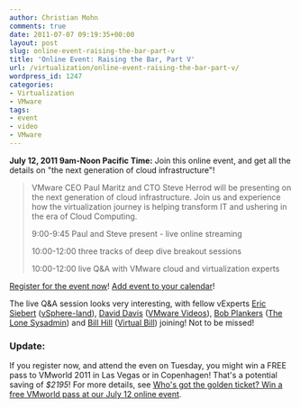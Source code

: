 ```yaml
---
author: Christian Mohn
comments: true
date: 2011-07-07 09:19:35+00:00
layout: post
slug: online-event-raising-the-bar-part-v
title: 'Online Event: Raising the Bar, Part V'
url: /virtualization/online-event-raising-the-bar-part-v/
wordpress_id: 1247
categories:
- Virtualization
- VMware
tags:
- event
- video
- VMware
---
```


**July 12, 2011 9am-Noon Pacific Time:**
Join this online event, and get all the details on "the next generation of cloud infrastructure"!


<blockquote>VMware CEO Paul Maritz and CTO Steve Herrod will be presenting on the next generation of cloud infrastructure. Join us and experience how the virtualization journey is helping transform IT and ushering in the era of Cloud Computing.

  

9:00-9:45 Paul and Steve present - live online streaming  

10:00-12:00 three tracks of deep dive breakout sessions  

10:00-12:00 live Q&A with VMware cloud and virtualization experts  

</blockquote>






[Register for the event now](http://ow.ly/5xiiS)! [Add event to your calendar](http://wcc.on24.com/event/32/22/18/rt/1/documents/player_docanchr_2/virtual_event__raising_the_bar_part_v.vcs)!

The live Q&A session looks very interesting, with fellow vExperts [Eric Siebert](http://twitter.com/ericsiebert) ([vSphere-land](http://vsphere-land.com/)), [David Davis](http://twitter.com/davidmdavis) ([VMware Videos](http://vmwarevideos.com/)), [Bob Plankers](http://twitter.com/plankers) ([The Lone Sysadmin](http://thelonesysadmin.net/)) and [Bill Hill](http://twitter.com/virtual_bill) ([Virtual Bill](http://virtualbill.wordpress.com/)) joining! Not to be missed!



### Update:


If you register now, and attend the even on Tuesday, you might win a FREE pass to VMworld 2011 in Las Vegas or in Copenhagen! That's a potential saving of _$2195_! For more details, see [Who's got the golden ticket? Win a free VMworld pass at our July 12 online event](http://blogs.vmware.com/vmtn/2011/07/whos-got-the-golden-ticket-win-a-free-vmworld-pass-at-our-july-12-online-event.html).
